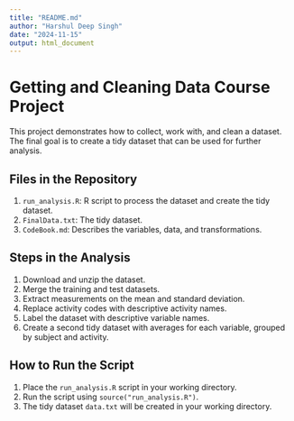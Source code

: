 ```yaml
---
title: "README.md"
author: "Harshul Deep Singh"
date: "2024-11-15"
output: html_document
---
```

# Getting and Cleaning Data Course Project

This project demonstrates how to collect, work with, and clean a dataset. The final goal is to create a tidy dataset that can be used for further analysis.

## Files in the Repository

1. `run_analysis.R`: R script to process the dataset and create the tidy dataset.
2. `FinalData.txt`: The tidy dataset.
3. `CodeBook.md`: Describes the variables, data, and transformations.

## Steps in the Analysis

1. Download and unzip the dataset.
2. Merge the training and test datasets.
3. Extract measurements on the mean and standard deviation.
4. Replace activity codes with descriptive activity names.
5. Label the dataset with descriptive variable names.
6. Create a second tidy dataset with averages for each variable, grouped by subject and activity.

## How to Run the Script

1. Place the `run_analysis.R` script in your working directory.
2. Run the script using `source("run_analysis.R")`.
3. The tidy dataset `data.txt` will be created in your working directory.


